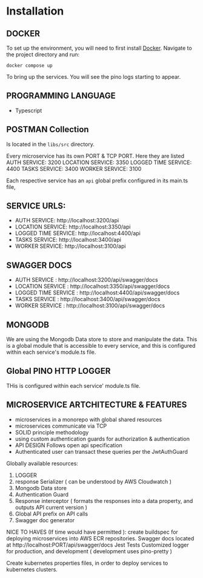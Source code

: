 # Installation

## DOCKER

To set up the environment, you will need to first install [Docker](https://docs.docker.com/engine/install/).
Navigate to the project directory and run:
```terminal
docker compose up
```
To bring up the services. 
You will see the pino logs starting to appear.
## PROGRAMMING LANGUAGE 
 - Typescript

## POSTMAN Collection
Is located in the `libs/src` directory. 

Every microservice has its own PORT & TCP PORT. 
Here they are listed
AUTH SERVICE: 3200
LOCATION SERVICE: 3350
LOGGED TIME SERVICE: 4400
TASKS SERVICE: 3400
WORKER SERVICE: 3100

Each respective service has an `api` global prefix configured in its main.ts file,

## SERVICE URLS:
- AUTH SERVICE: http://localhost:3200/api
- LOCATION SERVICE: http://localhost:3350/api
- LOGGED TIME SERVICE: http://localhost:4400/api
- TASKS SERVICE: http://localhost:3400/api
- WORKER SERVICE: http://localhost:3100/api

## SWAGGER DOCS
- AUTH SERVICE : http://localhost:3200/api/swagger/docs
- LOCATION SERVICE : http://localhost:3350/api/swagger/docs
- LOGGED TIME SERVICE : http://localhost:4400/api/swagger/docs
- TASKS SERVICE : http://localhost:3400/api/swagger/docs
- WORKER SERVICE : http://localhost:3100/api/swagger/docs

## MONGODB
We are using the Mongodb Data store to store and manipulate the data.
This is a global module that is accessible to every service, and this is configured within 
each service's module.ts file.

## Global PINO HTTP LOGGER
THis is configured within each service' module.ts file.

## MICROSERVICE ARTCHITECTURE & FEATURES
- microservices in a monorepo with global shared resources
- microservices communicate via TCP
- SOLID principle methodology
- using custom authentication guards for authorization & authentication
- API DESIGN Follows open api specification
- Authenticated user can transact these queries per the JwtAuthGuard

Globally available resources:
1.  LOGGER
2.  response Serializer ( can be understood by AWS Cloudwatch )
3.  Mongodb Data store
4.  Authentication Guard
5.  Response interceptor ( formats the responses into a data property, and outputs API current version )
6.  Global API prefix on API calls
7.  Swagger doc generator


NICE TO HAVES (If time would have permitted ):
create buildspec for deploying microservices into AWS ECR repositories.
Swagger docs located at http://localhost:PORT/api/swagger/docs
Jest Tests
Customized logger for production, and development ( development uses pino-pretty )


Create kubernetes properties files, in order to deploy services to kubernetes clusters.


